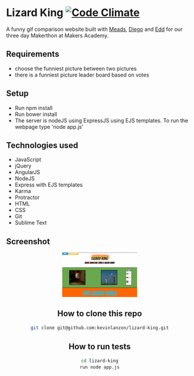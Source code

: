 Lizard King [![Code Climate](https://codeclimate.com/github/kevinlanzon/lizard-king/badges/gpa.svg)](https://codeclimate.com/github/kevinlanzon/lizard-king)
==========

A funny gif comparison website built with [Meads](https://github.com/meads58), [Diego](https://github.com/jdiegoromero) and [Edd](https://github.com/eddbrown) for our three day Makerthon at Makers Academy.

Requirements
----
-  choose the funniest picture between two pictures
-  there is a funniest picture leader board based on votes

Setup
-----
- Run npm install
- Run bower install
- The server is nodeJS using ExpressJS using EJS templates. To run the webpage type 'node app.js'

Technologies used
----
- JavaScript
- jQuery
- AngularJS
- NodeJS
- Express with EJS templates
- Karma
- Protractor
- HTML
- CSS
- Git
- Sublime Text

Screenshot
---
<div align="center">
        <img width="40%" src="/public/images/homepage.png">

How to clone this repo
----
```sh
git clone git@github.com:kevinlanzon/lizard-king.git
```

How to run tests
----
```sh
cd lizard-king
run node app.js
```